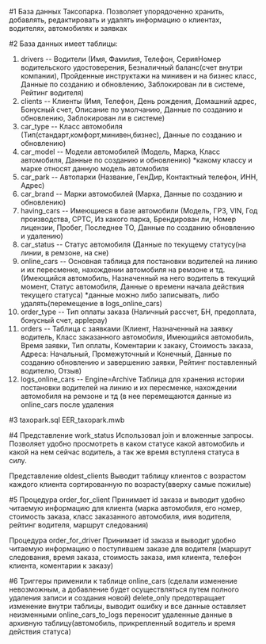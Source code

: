#1
База данных Таксопарка.
Позволяет упорядоченно хранить, добавлять, редактировать и удалять информацию о клиентах, водителях, автомобилях и заявках

#2
База данных имеет таблицы:
  1) drivers -- Водители (Имя, Фамилия, Телефон, СерияНомер водительского удостоверения, Безналичный баланс(счет внутри компании), Пройденные инструктажи на минивен и на бизнес класс, Данные по созданию и обновлению, Заблокирован ли в системе, Рейтинг водителя)
  2) clients -- Клиенты (Имя, Телефон, День рождения, Домашний адрес, Бонусный счет, Описание по умолчанию, Данные по созданию и обновлению, Заблокирован ли в системе)
  3) car_type -- Класс автомобиля (Тип(стандарт,комфорт,минивен,бизнес), Данные по созданию и обновлению) 
  4) car_model -- Модели автомобилей (Модель, Марка, Класс автомобиля, Данные по созданию и обновлению) *какому классу и марке относят данную модель автомобиля
  5) car_park -- Автопарки (Название, ГенДир, Контактный телефон, ИНН, Адрес)
  6) car_brand -- Марки автомобилей (Марка, Данные по созданию и обновлению)
  7) having_cars -- Имеющиеся в базе автомобили (Модель, ГРЗ, VIN, Год производства, СРТС, Из какого парка, Брендирован ли, Номер лицензии, Пробег, Последнее ТО, Данные по созданию обновлению и удалению)
  8) car_status -- Статус автомобиля (Данные по текущему статусу(на линии, в ремзоне, на сне)
  9) online_cars -- Основная таблица для постановки водителей на линию и их пересменке, нахождении автомобиля на ремзоне и тд. (Имеющийся автомобиль, Назначенный на него водитель в текущий момент, Статус автомобиля, Данные о времени начала действия текущего статуса) *данные можно либо записывать, либо удалять(перемещение в logs_online_cars)
  10) order_type -- Тип оплаты заказа (Наличный рассчет, БН, предоплата, бонусный счет, applepay)
  11) orders -- Таблица с заявками (Клиент, Назначенный на заявку водитель, Класс заказанного автомобиля, Имеющийся автомобиль, Время заявки, Тип оплаты, Коментарии к закаку, Стоимость заказа, Адреса: Начальный, Промежуточный и Конечный, Данные по созданию обновлению и завершению заявки, Рейтинг поставленный водителю, Отзыв)
  12) logs_online_cars -- Engine=Archive Таблица для хранения истории постановки водителей на линию и их пересменке, нахождении автомобиля на ремзоне и тд (в нее перемещаются данные из online_cars после удаления

#3
taxopark.sql
EER_taxopark.mwb

#4
Представление work_status 
Использовал join и вложенные запросы.
Позволяет удобно просмотреть в каком статусе какой автомобиль и какой на нем сейчас водитель, а так же время вступленя статуса в силу.

Представление oldest_clients
Выводит таблицу клиентов с возрастом каждого клиента сортированную по возрасту(вверху самые пожилые)

#5
Процедура order_for_client
Принимает id заказа и выводит удобно читаемую информацию для клиента (марка автомобиля, его номер, стоимость заказа, класс заказанного автомобиля, имя водителя, рейтинг водителя, маршрут следования)

Процедура order_for_driver
Принимает id заказа и выводит удобно читаемую информацию о поступившем заказе для водителя (маршрут следования, время заказа, стоимость заказа, имя клиента, телефон клиента, коментарии к заказу)

#6
Триггеры применили к таблице online_cars (сделали изменение невозможным, а добавление будет осуществляться путем полного удаления записи и создания новой)
delete_only предотвращает изменение внутри таблицы, выводит ошибку и все данные оставляет неизменными
online_cars_to_logs переносит удаленные данные в архивную таблицу(автомобиль, прикрепленный водитель и время действия статуса)
